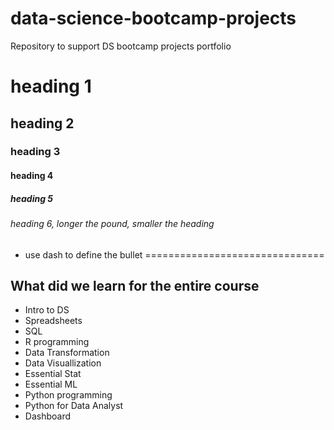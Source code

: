# data-science-bootcamp-projects
Repository to support DS bootcamp projects portfolio

# heading 1
## heading 2
### heading 3
#### heading 4
##### heading 5
###### heading 6, longer the pound, smaller the heading

- use dash to define the bullet
===============================

## What did we learn for the entire course
- Intro to DS
- Spreadsheets
- SQL
- R programming
- Data Transformation
- Data Visuallization
- Essential Stat
- Essential ML
- Python programming
- Python for Data Analyst
- Dashboard
